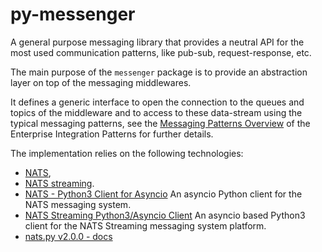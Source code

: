 py-messenger
============

A general purpose messaging library that provides a neutral API for the most used communication patterns, like pub-sub, request-response, etc.

The main purpose of the `messenger` package is to provide an abstraction layer on top of the messaging middlewares.

It defines a generic interface to open the connection to the queues and topics of the middleware and to access to these data-stream using the typical messaging patterns, see the [Messaging Patterns Overview](https://www.enterpriseintegrationpatterns.com/patterns/messaging/index.html) of the Enterprise Integration Patterns for further details.

The implementation relies on the following technologies:
- [NATS](https://nats.io/),
- [NATS streaming](https://nats.io/download/nats-io/nats-streaming-server/).
- [NATS - Python3 Client for Asyncio](https://github.com/nats-io/nats.py) An asyncio Python client for the NATS messaging system.
- [NATS Streaming Python3/Asyncio Client](https://github.com/nats-io/stan.py) An asyncio based Python3 client for the NATS Streaming messaging system platform.
- [nats.py v2.0.0 - docs](https://nats-io.github.io/nats.py/releases/v2.0.0.html)

